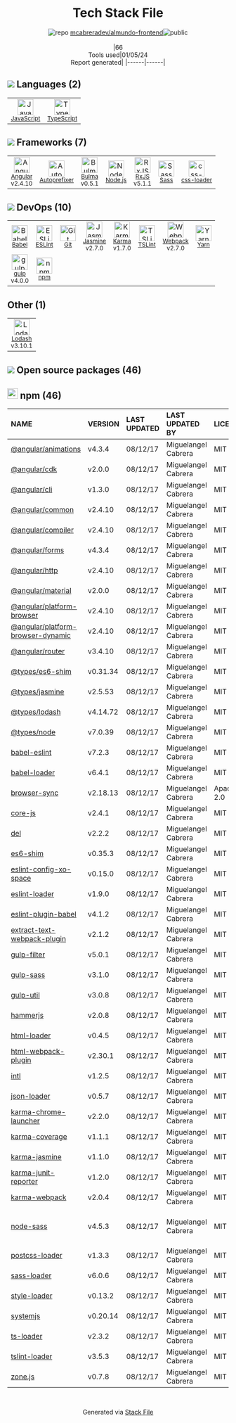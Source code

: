 <!--
&lt;--- Readme.md Snippet without images Start ---&gt;
## Tech Stack
mcabreradev/almundo-frontend is built on the following main stack:

- [Jasmine](http://jasmine.github.io/) – Javascript Testing Framework
- [gulp](http://gulpjs.com/) – JS Build Tools / JS Task Runners
- [Node.js](http://nodejs.org/) – Frameworks (Full Stack)
- [Sass](http://sass-lang.com/) – CSS Pre-processors / Extensions
- [JavaScript](https://developer.mozilla.org/en-US/docs/Web/JavaScript) – Languages
- [Karma](http://karma-runner.github.io/) – Browser Testing
- [TypeScript](http://www.typescriptlang.org) – Languages
- [Webpack](http://webpack.js.org) – JS Build Tools / JS Task Runners
- [RxJS](http://reactivex.io/rxjs/) – Concurrency Frameworks
- [Autoprefixer](https://github.com/postcss/autoprefixer) – CSS Pre-processors / Extensions
- [Lodash](https://lodash.com) – Javascript Utilities & Libraries
- [Babel](http://babeljs.io/) – JavaScript Compilers
- [ESLint](http://eslint.org/) – Code Review
- [Angular](https://angular.io) – Javascript MVC Frameworks
- [Bulma](http://bulma.io/) – Front-End Frameworks
- [TSLint](https://github.com/palantir/tslint) – Code Review
- [Yarn](https://yarnpkg.com/) – Front End Package Manager
- [css-loader](https://github.com/webpack-contrib/css-loader) – CSS Pre-processors / Extensions

Full tech stack [here](/techstack.md)

&lt;--- Readme.md Snippet without images End ---&gt;

&lt;--- Readme.md Snippet with images Start ---&gt;
## Tech Stack
mcabreradev/almundo-frontend is built on the following main stack:

- <img width='25' height='25' src='https://img.stackshare.io/service/831/7c0b595409af531b9cdeb07f8c513e8b.png' alt='Jasmine'/> [Jasmine](http://jasmine.github.io/) – Javascript Testing Framework
- <img width='25' height='25' src='https://img.stackshare.io/service/844/iruTC031.png' alt='gulp'/> [gulp](http://gulpjs.com/) – JS Build Tools / JS Task Runners
- <img width='25' height='25' src='https://img.stackshare.io/service/1011/n1JRsFeB_400x400.png' alt='Node.js'/> [Node.js](http://nodejs.org/) – Frameworks (Full Stack)
- <img width='25' height='25' src='https://img.stackshare.io/service/1171/jCR2zNJV.png' alt='Sass'/> [Sass](http://sass-lang.com/) – CSS Pre-processors / Extensions
- <img width='25' height='25' src='https://img.stackshare.io/service/1209/javascript.jpeg' alt='JavaScript'/> [JavaScript](https://developer.mozilla.org/en-US/docs/Web/JavaScript) – Languages
- <img width='25' height='25' src='https://img.stackshare.io/service/1420/TidYGd6a.png' alt='Karma'/> [Karma](http://karma-runner.github.io/) – Browser Testing
- <img width='25' height='25' src='https://img.stackshare.io/service/1612/bynNY5dJ.jpg' alt='TypeScript'/> [TypeScript](http://www.typescriptlang.org) – Languages
- <img width='25' height='25' src='https://img.stackshare.io/service/1682/IMG_4636.PNG' alt='Webpack'/> [Webpack](http://webpack.js.org) – JS Build Tools / JS Task Runners
- <img width='25' height='25' src='https://img.stackshare.io/service/1796/984368.png' alt='RxJS'/> [RxJS](http://reactivex.io/rxjs/) – Concurrency Frameworks
- <img width='25' height='25' src='https://img.stackshare.io/service/2202/72d087642cfce6fef6f2dabec5bf49e8_400x400.png' alt='Autoprefixer'/> [Autoprefixer](https://github.com/postcss/autoprefixer) – CSS Pre-processors / Extensions
- <img width='25' height='25' src='https://img.stackshare.io/service/2438/lodash.png' alt='Lodash'/> [Lodash](https://lodash.com) – Javascript Utilities & Libraries
- <img width='25' height='25' src='https://img.stackshare.io/service/2739/-1wfGjNw.png' alt='Babel'/> [Babel](http://babeljs.io/) – JavaScript Compilers
- <img width='25' height='25' src='https://img.stackshare.io/service/3337/Q4L7Jncy.jpg' alt='ESLint'/> [ESLint](http://eslint.org/) – Code Review
- <img width='25' height='25' src='https://img.stackshare.io/service/3745/cb8U-gL6_400x400.jpg' alt='Angular'/> [Angular](https://angular.io) – Javascript MVC Frameworks
- <img width='25' height='25' src='https://img.stackshare.io/service/5204/bulma-logo.png' alt='Bulma'/> [Bulma](http://bulma.io/) – Front-End Frameworks
- <img width='25' height='25' src='https://img.stackshare.io/service/5561/303157.png' alt='TSLint'/> [TSLint](https://github.com/palantir/tslint) – Code Review
- <img width='25' height='25' src='https://img.stackshare.io/service/5848/44mC-kJ3.jpg' alt='Yarn'/> [Yarn](https://yarnpkg.com/) – Front End Package Manager
- <img width='25' height='25' src='https://img.stackshare.io/service/8074/default_d2b16fd6997fb2e164de645a34f9b8d5a880d999.png' alt='css-loader'/> [css-loader](https://github.com/webpack-contrib/css-loader) – CSS Pre-processors / Extensions

Full tech stack [here](/techstack.md)

&lt;--- Readme.md Snippet with images End ---&gt;
-->
<div align="center">

# Tech Stack File
![](https://img.stackshare.io/repo.svg "repo") [mcabreradev/almundo-frontend](https://github.com/mcabreradev/almundo-frontend)![](https://img.stackshare.io/public_badge.svg "public")
<br/><br/>
|66<br/>Tools used|01/05/24 <br/>Report generated|
|------|------|
</div>

## <img src='https://img.stackshare.io/languages.svg'/> Languages (2)
<table><tr>
  <td align='center'>
  <img width='36' height='36' src='https://img.stackshare.io/service/1209/javascript.jpeg' alt='JavaScript'>
  <br>
  <sub><a href="https://developer.mozilla.org/en-US/docs/Web/JavaScript">JavaScript</a></sub>
  <br>
  <sub></sub>
</td>

<td align='center'>
  <img width='36' height='36' src='https://img.stackshare.io/service/1612/bynNY5dJ.jpg' alt='TypeScript'>
  <br>
  <sub><a href="http://www.typescriptlang.org">TypeScript</a></sub>
  <br>
  <sub></sub>
</td>

</tr>
</table>

## <img src='https://img.stackshare.io/frameworks.svg'/> Frameworks (7)
<table><tr>
  <td align='center'>
  <img width='36' height='36' src='https://img.stackshare.io/service/3745/cb8U-gL6_400x400.jpg' alt='Angular'>
  <br>
  <sub><a href="https://angular.io">Angular</a></sub>
  <br>
  <sub>v2.4.10</sub>
</td>

<td align='center'>
  <img width='36' height='36' src='https://img.stackshare.io/service/2202/72d087642cfce6fef6f2dabec5bf49e8_400x400.png' alt='Autoprefixer'>
  <br>
  <sub><a href="https://github.com/postcss/autoprefixer">Autoprefixer</a></sub>
  <br>
  <sub></sub>
</td>

<td align='center'>
  <img width='36' height='36' src='https://img.stackshare.io/service/5204/bulma-logo.png' alt='Bulma'>
  <br>
  <sub><a href="http://bulma.io/">Bulma</a></sub>
  <br>
  <sub>v0.5.1</sub>
</td>

<td align='center'>
  <img width='36' height='36' src='https://img.stackshare.io/service/1011/n1JRsFeB_400x400.png' alt='Node.js'>
  <br>
  <sub><a href="http://nodejs.org/">Node.js</a></sub>
  <br>
  <sub></sub>
</td>

<td align='center'>
  <img width='36' height='36' src='https://img.stackshare.io/service/1796/984368.png' alt='RxJS'>
  <br>
  <sub><a href="http://reactivex.io/rxjs/">RxJS</a></sub>
  <br>
  <sub>v5.1.1</sub>
</td>

<td align='center'>
  <img width='36' height='36' src='https://img.stackshare.io/service/1171/jCR2zNJV.png' alt='Sass'>
  <br>
  <sub><a href="http://sass-lang.com/">Sass</a></sub>
  <br>
  <sub></sub>
</td>

<td align='center'>
  <img width='36' height='36' src='https://img.stackshare.io/service/8074/default_d2b16fd6997fb2e164de645a34f9b8d5a880d999.png' alt='css-loader'>
  <br>
  <sub><a href="https://github.com/webpack-contrib/css-loader">css-loader</a></sub>
  <br>
  <sub></sub>
</td>

</tr>
</table>

## <img src='https://img.stackshare.io/devops.svg'/> DevOps (10)
<table><tr>
  <td align='center'>
  <img width='36' height='36' src='https://img.stackshare.io/service/2739/-1wfGjNw.png' alt='Babel'>
  <br>
  <sub><a href="http://babeljs.io/">Babel</a></sub>
  <br>
  <sub></sub>
</td>

<td align='center'>
  <img width='36' height='36' src='https://img.stackshare.io/service/3337/Q4L7Jncy.jpg' alt='ESLint'>
  <br>
  <sub><a href="http://eslint.org/">ESLint</a></sub>
  <br>
  <sub></sub>
</td>

<td align='center'>
  <img width='36' height='36' src='https://img.stackshare.io/service/1046/git.png' alt='Git'>
  <br>
  <sub><a href="http://git-scm.com/">Git</a></sub>
  <br>
  <sub></sub>
</td>

<td align='center'>
  <img width='36' height='36' src='https://img.stackshare.io/service/831/7c0b595409af531b9cdeb07f8c513e8b.png' alt='Jasmine'>
  <br>
  <sub><a href="http://jasmine.github.io/">Jasmine</a></sub>
  <br>
  <sub>v2.7.0</sub>
</td>

<td align='center'>
  <img width='36' height='36' src='https://img.stackshare.io/service/1420/TidYGd6a.png' alt='Karma'>
  <br>
  <sub><a href="http://karma-runner.github.io/">Karma</a></sub>
  <br>
  <sub>v1.7.0</sub>
</td>

<td align='center'>
  <img width='36' height='36' src='https://img.stackshare.io/service/5561/303157.png' alt='TSLint'>
  <br>
  <sub><a href="https://github.com/palantir/tslint">TSLint</a></sub>
  <br>
  <sub></sub>
</td>

<td align='center'>
  <img width='36' height='36' src='https://img.stackshare.io/service/1682/IMG_4636.PNG' alt='Webpack'>
  <br>
  <sub><a href="http://webpack.js.org">Webpack</a></sub>
  <br>
  <sub>v2.7.0</sub>
</td>

<td align='center'>
  <img width='36' height='36' src='https://img.stackshare.io/service/5848/44mC-kJ3.jpg' alt='Yarn'>
  <br>
  <sub><a href="https://yarnpkg.com/">Yarn</a></sub>
  <br>
  <sub></sub>
</td>

</tr>
<tr>
  <td align='center'>
  <img width='36' height='36' src='https://img.stackshare.io/service/844/iruTC031.png' alt='gulp'>
  <br>
  <sub><a href="http://gulpjs.com/">gulp</a></sub>
  <br>
  <sub>v4.0.0</sub>
</td>

<td align='center'>
  <img width='36' height='36' src='https://img.stackshare.io/service/1120/lejvzrnlpb308aftn31u.png' alt='npm'>
  <br>
  <sub><a href="https://www.npmjs.com/">npm</a></sub>
  <br>
  <sub></sub>
</td>

</tr>
</table>

## Other (1)
<table><tr>
  <td align='center'>
  <img width='36' height='36' src='https://img.stackshare.io/service/2438/lodash.png' alt='Lodash'>
  <br>
  <sub><a href="https://lodash.com">Lodash</a></sub>
  <br>
  <sub>v3.10.1</sub>
</td>

</tr>
</table>


## <img src='https://img.stackshare.io/group.svg' /> Open source packages (46)</h2>

## <img width='24' height='24' src='https://img.stackshare.io/service/1120/lejvzrnlpb308aftn31u.png'/> npm (46)

|NAME|VERSION|LAST UPDATED|LAST UPDATED BY|LICENSE|VULNERABILITIES|
|:------|:------|:------|:------|:------|:------|
|[@angular/animations](https://www.npmjs.com/@angular/animations)|v4.3.4|08/12/17|Miguelangel Cabrera |MIT|N/A|
|[@angular/cdk](https://www.npmjs.com/@angular/cdk)|v2.0.0|08/12/17|Miguelangel Cabrera |MIT|N/A|
|[@angular/cli](https://www.npmjs.com/@angular/cli)|v1.3.0|08/12/17|Miguelangel Cabrera |MIT|N/A|
|[@angular/common](https://www.npmjs.com/@angular/common)|v2.4.10|08/12/17|Miguelangel Cabrera |MIT|N/A|
|[@angular/compiler](https://www.npmjs.com/@angular/compiler)|v2.4.10|08/12/17|Miguelangel Cabrera |MIT|N/A|
|[@angular/forms](https://www.npmjs.com/@angular/forms)|v4.3.4|08/12/17|Miguelangel Cabrera |MIT|N/A|
|[@angular/http](https://www.npmjs.com/@angular/http)|v2.4.10|08/12/17|Miguelangel Cabrera |MIT|N/A|
|[@angular/material](https://www.npmjs.com/@angular/material)|v2.0.0|08/12/17|Miguelangel Cabrera |MIT|N/A|
|[@angular/platform-browser](https://www.npmjs.com/@angular/platform-browser)|v2.4.10|08/12/17|Miguelangel Cabrera |MIT|N/A|
|[@angular/platform-browser-dynamic](https://www.npmjs.com/@angular/platform-browser-dynamic)|v2.4.10|08/12/17|Miguelangel Cabrera |MIT|N/A|
|[@angular/router](https://www.npmjs.com/@angular/router)|v3.4.10|08/12/17|Miguelangel Cabrera |MIT|N/A|
|[@types/es6-shim](https://www.npmjs.com/@types/es6-shim)|v0.31.34|08/12/17|Miguelangel Cabrera |MIT|N/A|
|[@types/jasmine](https://www.npmjs.com/@types/jasmine)|v2.5.53|08/12/17|Miguelangel Cabrera |MIT|N/A|
|[@types/lodash](https://www.npmjs.com/@types/lodash)|v4.14.72|08/12/17|Miguelangel Cabrera |MIT|N/A|
|[@types/node](https://www.npmjs.com/@types/node)|v7.0.39|08/12/17|Miguelangel Cabrera |MIT|N/A|
|[babel-eslint](https://www.npmjs.com/babel-eslint)|v7.2.3|08/12/17|Miguelangel Cabrera |MIT|N/A|
|[babel-loader](https://www.npmjs.com/babel-loader)|v6.4.1|08/12/17|Miguelangel Cabrera |MIT|N/A|
|[browser-sync](https://www.npmjs.com/browser-sync)|v2.18.13|08/12/17|Miguelangel Cabrera |Apache-2.0|N/A|
|[core-js](https://www.npmjs.com/core-js)|v2.4.1|08/12/17|Miguelangel Cabrera |MIT|N/A|
|[del](https://www.npmjs.com/del)|v2.2.2|08/12/17|Miguelangel Cabrera |MIT|N/A|
|[es6-shim](https://www.npmjs.com/es6-shim)|v0.35.3|08/12/17|Miguelangel Cabrera |MIT|N/A|
|[eslint-config-xo-space](https://www.npmjs.com/eslint-config-xo-space)|v0.15.0|08/12/17|Miguelangel Cabrera |MIT|N/A|
|[eslint-loader](https://www.npmjs.com/eslint-loader)|v1.9.0|08/12/17|Miguelangel Cabrera |MIT|N/A|
|[eslint-plugin-babel](https://www.npmjs.com/eslint-plugin-babel)|v4.1.2|08/12/17|Miguelangel Cabrera |MIT|N/A|
|[extract-text-webpack-plugin](https://www.npmjs.com/extract-text-webpack-plugin)|v2.1.2|08/12/17|Miguelangel Cabrera |MIT|N/A|
|[gulp-filter](https://www.npmjs.com/gulp-filter)|v5.0.1|08/12/17|Miguelangel Cabrera |MIT|N/A|
|[gulp-sass](https://www.npmjs.com/gulp-sass)|v3.1.0|08/12/17|Miguelangel Cabrera |MIT|N/A|
|[gulp-util](https://www.npmjs.com/gulp-util)|v3.0.8|08/12/17|Miguelangel Cabrera |MIT|N/A|
|[hammerjs](https://www.npmjs.com/hammerjs)|v2.0.8|08/12/17|Miguelangel Cabrera |MIT|N/A|
|[html-loader](https://www.npmjs.com/html-loader)|v0.4.5|08/12/17|Miguelangel Cabrera |MIT|N/A|
|[html-webpack-plugin](https://www.npmjs.com/html-webpack-plugin)|v2.30.1|08/12/17|Miguelangel Cabrera |MIT|N/A|
|[intl](https://www.npmjs.com/intl)|v1.2.5|08/12/17|Miguelangel Cabrera |MIT|N/A|
|[json-loader](https://www.npmjs.com/json-loader)|v0.5.7|08/12/17|Miguelangel Cabrera |MIT|N/A|
|[karma-chrome-launcher](https://www.npmjs.com/karma-chrome-launcher)|v2.2.0|08/12/17|Miguelangel Cabrera |MIT|N/A|
|[karma-coverage](https://www.npmjs.com/karma-coverage)|v1.1.1|08/12/17|Miguelangel Cabrera |MIT|N/A|
|[karma-jasmine](https://www.npmjs.com/karma-jasmine)|v1.1.0|08/12/17|Miguelangel Cabrera |MIT|N/A|
|[karma-junit-reporter](https://www.npmjs.com/karma-junit-reporter)|v1.2.0|08/12/17|Miguelangel Cabrera |MIT|N/A|
|[karma-webpack](https://www.npmjs.com/karma-webpack)|v2.0.4|08/12/17|Miguelangel Cabrera |MIT|N/A|
|[node-sass](https://www.npmjs.com/node-sass)|v4.5.3|08/12/17|Miguelangel Cabrera |MIT|[CVE-2020-24025](https://github.com/advisories/GHSA-r8f7-9pfq-mjmv) (Moderate)<br/>[](https://github.com/advisories/GHSA-9v62-24cr-58cx) (Moderate)|
|[postcss-loader](https://www.npmjs.com/postcss-loader)|v1.3.3|08/12/17|Miguelangel Cabrera |MIT|N/A|
|[sass-loader](https://www.npmjs.com/sass-loader)|v6.0.6|08/12/17|Miguelangel Cabrera |MIT|N/A|
|[style-loader](https://www.npmjs.com/style-loader)|v0.13.2|08/12/17|Miguelangel Cabrera |MIT|N/A|
|[systemjs](https://www.npmjs.com/systemjs)|v0.20.14|08/12/17|Miguelangel Cabrera |MIT|N/A|
|[ts-loader](https://www.npmjs.com/ts-loader)|v2.3.2|08/12/17|Miguelangel Cabrera |MIT|N/A|
|[tslint-loader](https://www.npmjs.com/tslint-loader)|v3.5.3|08/12/17|Miguelangel Cabrera |MIT|N/A|
|[zone.js](https://www.npmjs.com/zone.js)|v0.7.8|08/12/17|Miguelangel Cabrera |MIT|N/A|

<br/>
<div align='center'>

Generated via [Stack File](https://github.com/marketplace/stack-file)
